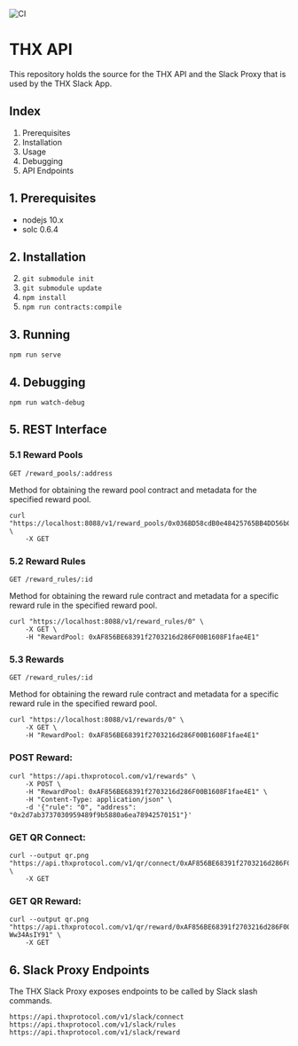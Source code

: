 ![CI](https://github.com/thxprotocol/api/workflows/CI/badge.svg?branch=master)

# THX API

This repository holds the source for the THX API and the Slack Proxy that is used by the THX Slack App.

## Index

1. Prerequisites
2. Installation
3. Usage
4. Debugging
5. API Endpoints

## 1. Prerequisites

-   nodejs 10.x
-   solc 0.6.4

## 2. Installation

2. `git submodule init`
3. `git submodule update`
4. `npm install`
5. `npm run contracts:compile`

## 3. Running

```
npm run serve
```

## 4. Debugging

```
npm run watch-debug
```

## 5. REST Interface

### 5.1 Reward Pools

`GET /reward_pools/:address`

Method for obtaining the reward pool contract and metadata for the specified reward pool.

```
curl "https://localhost:8088/v1/reward_pools/0x036BD58cdB0e48425765BB4DD56b0a55E12e1Acd" \
    -X GET
```

### 5.2 Reward Rules

`GET /reward_rules/:id`

Method for obtaining the reward rule contract and metadata for a specific reward rule in the specified reward pool.

```
curl "https://localhost:8088/v1/reward_rules/0" \
    -X GET \
    -H "RewardPool: 0xAF856BE68391f2703216d286F00B1608F1fae4E1"
```

### 5.3 Rewards

`GET /reward_rules/:id`

Method for obtaining the reward rule contract and metadata for a specific reward rule in the specified reward pool.

```
curl "https://localhost:8088/v1/rewards/0" \
    -X GET \
    -H "RewardPool: 0xAF856BE68391f2703216d286F00B1608F1fae4E1"
```

### POST Reward:

```
curl "https://api.thxprotocol.com/v1/rewards" \
    -X POST \
    -H "RewardPool: 0xAF856BE68391f2703216d286F00B1608F1fae4E1" \
    -H "Content-Type: application/json" \
    -d '{"rule": "0", "address": "0x2d7ab3737030959489f9b5880a6ea78942570151"}'
```

### GET QR Connect:

```
curl --output qr.png "https://api.thxprotocol.com/v1/qr/connect/0xAF856BE68391f2703216d286F00B1608F1fae4E1/XXXXXXXX" \
    -X GET
```

### GET QR Reward:

```
curl --output qr.png "https://api.thxprotocol.com/v1/qr/reward/0xAF856BE68391f2703216d286F00B1608F1fae4E1/0/-Ww34AsIY91" \
    -X GET
```

## 6. Slack Proxy Endpoints

The THX Slack Proxy exposes endpoints to be called by Slack slash commands.

```
https://api.thxprotocol.com/v1/slack/connect
https://api.thxprotocol.com/v1/slack/rules
https://api.thxprotocol.com/v1/slack/reward
```
